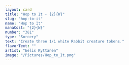 ```yaml
---
layout: card
title: "Hop to It - {2}{W}"
slug: "hop-to-it"
name: "Hop to It"
manaCost: "{2}{W}"
number: "381"
type: "Sorcery"
text: "Create three 1/1 white Rabbit creature tokens."
flavorText: ""
artist: "Eelis Kyttanen"
image: "/Pictures/Hop_to_It.png"
---
```


